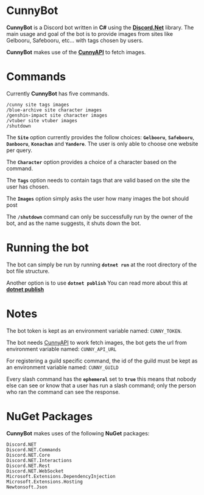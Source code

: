 # **CunnyBot**

**CunnyBot** is a Discord bot written in **C#** using the [**Discord.Net**](https://github.com/discord-net/Discord.Net) library. The main usage and goal of the bot is to provide images from sites like Gelbooru, Safebooru, etc... with tags chosen by users.

**CunnyBot** makes use of the [**CunnyAPI**](https://github.com/ProjectCuteAndFunny/CunnyApi) to fetch images. 

# Commands
Currently **CunnyBot** has five commands.
```
/cunny site tags images
/blue-archive site character images
/genshin-impact site character images
/vtuber site vtuber images
/shutdown
```
The **`Site`** option currently provides the follow choices: **`Gelbooru`**, **`Safebooru`**, **`Danbooru`**, **`Konachan`** and **`Yandere`**. The user is only able to choose one website per query.

The **`Character`** option provides a choice of a character based on the command.

The **`Tags`** option needs to contain tags that are valid based on the site the user has chosen.

The **`Images`** option simply asks the user how many images the bot should post

The **``/shutdown``** command can only be successfully run by the owner of the bot, and as the name suggests, it shuts down the bot.

# Running the bot
The bot can simply be run by running **``dotnet run``** at the root directory of the bot file structure.

Another option is to use **``dotnet publish``** You can read more about this at [**dotnet publish**](https://docs.microsoft.com/en-us/dotnet/core/tools/dotnet-publish)

# Notes
The bot token is kept as an environment variable named: ``CUNNY_TOKEN``.

The bot needs [CunnyAPI](https://github.com/ProjectCuteAndFunny/CunnyApi) to work fetch images, the bot gets the url from environment variable named: ``CUNNY_API_URL``

For registering a guild specific command, the id of the guild must be kept as an environment variable named: ``CUNNY_GUILD``

Every slash command has the **``ephemeral``** set to **``true``** this means that nobody else can see or know that a user has run a slash command; only the person who ran the command can see the response. 

# NuGet Packages
**CunnyBot** makes uses of the following **NuGet** packages:
```
Discord.NET
Discord.NET.Commands
Discord.NET.Core
Discord.NET.Interactions
Discord.NET.Rest
Discord.NET.WebSocket
Microsoft.Extensions.DependencyInjection
Microsoft.Extensions.Hosting
Newtonsoft.Json
```
